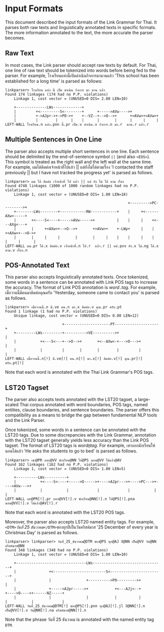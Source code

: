 # Input Formats

This document described the input formats of the Link Grammar for Thai. It parses both raw texts and linguistically annotated texts in specific formats. The more information annotated to the text, the more accurate the parser becomes.

## Raw Text

In most cases, the Link parser should accept raw texts by default. For Thai, one line of raw text should be tokenized into words before being fed to the parser. For example, โรงเรียนแห่งนี้เปิดดำเนินกิจการมานานแล้ว 'This school has been established for a long time' is parsed as follows:

```
linkparser> โรงเรียน แห่ง นี้ เปิด ดำเนิน กิจการ มา นาน แล้ว
Found 174 linkages (174 had no P.P. violations)
	Linkage 1, cost vector = (UNUSED=0 DIS= 2.00 LEN=10)

    +--------------LWs-------------+
    |         +<---------S<--------+      +----->AVw---->+
    |         +->AJpr->+->PO->+    +--VZ--+-->O-->+      +>AVw>+>AVw>+
    |         |        |      |    |      |       |      |     |     |
LEFT-WALL โรงเรียน.n แห่ง.pnn นี้.pr เปิด.v ดำเนิน.v กิจการ.n มา.r  นาน.r แล้ว.r
```

## Multiple Sentences in One Line

The parser also accepts multiple short sentences in one line. Each sentence should be delimited by the end-of-sentence symbol `||` (and also `<EOS>`). This symbol is treated as the right wall and the left wall at the same time. For example, ผมได้ติดต่อเจ้าหน้าที่ไปแล้ว || แต่ยังไม่ได้ตามเรื่อง 'I contacted the staff previously || but I have not tracked the progress yet' is parsed as follows.

```
linkparser> ผม ได้ ติดต่อ เจ้าหน้าที่ ไป แล้ว || แต่ ยัง ไม่ ได้ ตาม เรื่อง
Found 4748 linkages (1000 of 1000 random linkages had no P.P. violations)
	Linkage 1, cost vector = (UNUSED=0 DIS= 1.00 LEN=18)

                                                        +--------->PC--------->+
    +--------LWs--------+------------RW------------+    |     +<------AXw<-----+
    |       +<----S<----+----->AVw----->+          |    |     |    +<---AXg<---+
    |       |     +<AXw<+-->O-->+       +>AVw>+    +-LWp+     |    |     +<AXw<+-->O->+
    |       |     |     |       |       |     |    |    |     |    |     |     |      |
LEFT-WALL ผม.pr ได้.x ติดต่อ.v เจ้าหน้าที่.n ไป.r  แล้ว.r || แต่.pvv ยัง.x ไม่.ng ได้.x  ตาม.v เรื่อง.n
```

## POS-Annotated Text

This parser also accepts linguistically annotated texts. Once tokenized, some words in a sentence can be annotated with Link POS tags to increase the accuracy. The format of Link POS annotation is *word*`.`*tag*. For example, เมื่อวานนี้มีคนมาติดต่อคุณครับ 'Yesterday, someone came to contact you' is parsed as follows.

```
linkparser> เมื่อวานนี้.n มี.ve คน.n มา.x ติดต่อ.v คุณ.pr ครับ.pt
Found 1 linkage (1 had no P.P. violations)
	Unique linkage, cost vector = (UNUSED=0 DIS= 0.00 LEN=12)

                          +---------------------PT--------------------+
    +---------LWs---------+---------->VE---------->+                  |
    |           +<---S<---+-->O-->+       +<--AXw<-+--->O--->+        |
    |           |         |       |       |        |         |        |
LEFT-WALL เมื่อวานนี้.n[!] มี.ve[!] คน.n[!] มา.x[!] ติดต่อ.v[!] คุณ.pr[!] ครับ.pt[!]
```

Note that each word is annotated with the Thai Link Grammar's POS tags.

## LST20 Tagset

The parser also accepts texts annotated with the LST20 tagset, a large-scaled Thai corpus annotated with word boundaries, POS tags, named entities, clause boundaries, and sentence boundaries. The parser offers this compatibility as a means to bridge the gap between fundamental NLP tools and the Link Parser.

Once tokenized, some words in a sentence can be annotated with the LST20 tags. Due to some discrepancies with the Link Grammar, annotation with the LST20 tagset generally yields less accuracy than the Link POS tagset. The format of LST20 tags is *word*`@`*tag*. For example, เขาบอกนักเรียนให้นอนได้แล้ว 'He asks the students to go to bed' is parsed as follows.

```
linkparser> เขา@PR บอก@VV นักเรียน@NN ให้@PS นอน@VV ได้แล้ว@AV
Found 162 linkages (162 had no P.P. violations)
	Linkage 1, cost vector = (UNUSED=0 DIS= 1.00 LEN=5)

    +----------LWs----------+
    |           +<----S<----+----->O----->+---->AJpr--->+---->PC--->+---->AVw--->+
    |           |           |             |             |           |            |
LEFT-WALL เขา@PR[!].pr บอก@VV[!].v นักเรียน@NN[!].n ให้@PS[!].pna นอน@VV[!].v ได้แล้ว@AV[!].r
```

Note that each word is annotated with the LST20 POS tags.

Moreover, the parser also accepts LST20 named entity tags. For example, `<DTM>`*วันที่ 25 ธันวาคม*`</DTM>`ของทุกปีเป็นวันคริสต์มาส '25 December of every year is Christmas Day' is parsed as follows.

```
linkparser> linkparser> วันที่_25_ธันวาคม@DTM ของ@PS ทุก@AJ ปี@NN เป็น@VV วัน@NN คริสต์มาส@NN
Found 348 linkages (348 had no P.P. violations)
	Linkage 1, cost vector = (UNUSED=0 DIS= 1.00 LEN=10)

    +--------------------------------LWs--------------------------------+
    |               +<------------------------S<------------------------+
    |               |                +---------->PO--------->+          |
    |               +----->AJpr----->+            +<---AJj<--+          +---->O---->+------NZ-----+
    |               |                |            |          |          |           |             |
LEFT-WALL วันที่_25_ธันวาคม@DTM[!] ของ@PS[!].pnn ทุก@AJ[!].jl ปี@NN[!].n เป็น@VV[!].v วัน@NN[!].na คริสต์มาส@NN[!].n
```

Note that the phrase วันที่ 25 ธันวาคม is annotated with the named entity tag `DTM`.